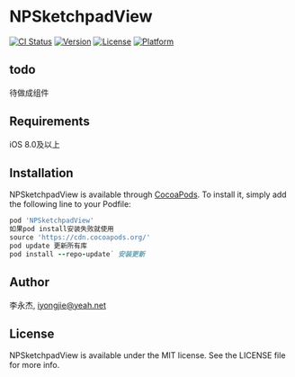 # NPSketchpadView

[![CI Status](https://img.shields.io/travis/iyongjie/NPSketchpadView.svg?style=flat)](https://travis-ci.org/iyongjie/NPSketchpadView)
[![Version](https://img.shields.io/cocoapods/v/NPSketchpadView.svg?style=flat)](https://cocoapods.org/pods/NPSketchpadView)
[![License](https://img.shields.io/cocoapods/l/NPSketchpadView.svg?style=flat)](https://cocoapods.org/pods/NPSketchpadView)
[![Platform](https://img.shields.io/cocoapods/p/NPSketchpadView.svg?style=flat)](https://cocoapods.org/pods/NPSketchpadView)
## todo
待做成组件
## Requirements
iOS 8.0及以上
## Installation

NPSketchpadView is available through [CocoaPods](https://cocoapods.org). To install
it, simply add the following line to your Podfile:

```ruby
pod 'NPSketchpadView'
如果pod install安装失败就使用  
source 'https://cdn.cocoapods.org/'
pod update 更新所有库
pod install --repo-update` 安装更新
```

## Author

李永杰, iyongjie@yeah.net

## License

NPSketchpadView is available under the MIT license. See the LICENSE file for more info.